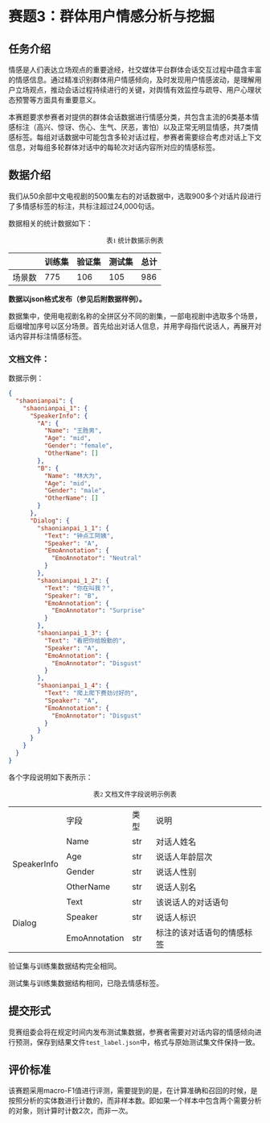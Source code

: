 # 赛题3：群体用户情感分析与挖掘

## 任务介绍

情感是人们表达立场观点的重要途经，社交媒体平台群体会话交互过程中蕴含丰富的情感信息。通过精准识别群体用户情感倾向，及时发现用户情感波动，是理解用户立场观点，推动会话过程持续进行的关键，对舆情有效监控与疏导、用户心理状态预警等方面具有重要意义。

本赛题要求参赛者对提供的群体会话数据进行情感分类，共包含主流的6类基本情感标注（高兴、惊讶、伤心、生气、厌恶，害怕）以及正常无明显情感，共7类情感标签。每组对话数据中可能包含多轮对话过程，参赛者需要综合考虑对话上下文信息，对每组多轮群体对话中的每轮次对话内容所对应的情感标签。

## 数据介绍

我们从50余部中文电视剧的500集左右的对话数据中，选取900多个对话片段进行了多情感标签的标注，共标注超过24,000句话。

数据相关的统计数据如下：

<p align="center"><font face="黑体" size=2.>表1 统计数据示例表</font></p>

<table>
  <thead>
    <tr>
      <th></th>
      <th>训练集</th>
      <th>验证集</th>
      <th>测试集</th>
      <th>总计</th>
    </tr>
  </thead>
  <tbody>
    <tr>
      <td>场景数</td>
      <td>775</td>
      <td>106</td>
      <td>105</td>
      <td>986</td>
    </tr>
  </tbody>
</table>

**数据以json格式发布（参见后附数据样例）。**

数据集中，使用电视剧名称的全拼区分不同的剧集，一部电视剧中选取多个场景，后缀增加序号以区分场景。首先给出对话人信息，并用字母指代说话人，再展开对话内容并标注情感标签。

### 文档文件：

数据示例：

```json
{
  "shaonianpai": {
    "shaonianpai_1": {
      "SpeakerInfo": {
        "A": {
          "Name": "王胜男",
          "Age": "mid",
          "Gender": "female",
          "OtherName": []
        },
        "B": {
          "Name": "林大为",
          "Age": "mid",
          "Gender": "male",
          "OtherName": []
        }
      },
      "Dialog": {
        "shaonianpai_1_1": {
          "Text": "钟点工阿姨",
          "Speaker": "A",
          "EmoAnnotation": {
            "EmoAnnotator": "Neutral"
          }
        },
        "shaonianpai_1_2": {
          "Text": "你在叫我？",
          "Speaker": "B",
          "EmoAnnotation": {
            "EmoAnnotator": "Surprise"
          }
        },
        "shaonianpai_1_3": {
          "Text": "看把你给殷勤的",
          "Speaker": "A",
          "EmoAnnotation": {
            "EmoAnnotator": "Disgust"
          }
        },
        "shaonianpai_1_4": {
          "Text": "爬上爬下费劲讨好的",
          "Speaker": "A",
          "EmoAnnotation": {
            "EmoAnnotator": "Disgust"
          }
        }
      }
    }
  }
}
```
      
各个字段说明如下表所示：

<p align="center"><font face="黑体" size=2.>表2 文档文件字段说明示例表</font></p>

<table>
    <tr>
        <td></td> 
        <td>字段</td> 
        <td>类型</td>
        <td>说明</td>
    </tr>
    <tr>
        <td rowspan="4">SpeakerInfo</td>
        <td>Name</td> 
        <td>str</td>
        <td>对话人姓名</td>
    </tr>
    <tr>
        <td>Age</td> 
        <td>str</td>
        <td>说话人年龄层次</td>
    </tr>
    <tr>
        <td>Gender</td> 
        <td>str</td>
        <td>说话人性别</td>
    </tr>
    <tr>
        <td>OtherName</td> 
        <td>str</td>
        <td>说话人别名</td>
    </tr>
    <tr>
        <td rowspan="3">Dialog</td>    
        <td >Text</td> 
        <td >str</td>
        <td >该说话人的对话语句</td> 
    </tr>
    <tr>
        <td >Speaker</td>  
        <td >str</td>
        <td >说话人标识</td>
    </tr>
    <tr>
        <td >EmoAnnotation</td>  
        <td >str</td>
        <td >标注的该对话语句的情感标签</td>
    </tr>
</table>

验证集与训练集数据结构完全相同。

测试集与训练集数据结构相同，已隐去情感标签。


## 提交形式

竞赛组委会将在规定时间内发布测试集数据，参赛者需要对对话内容的情感倾向进行预测，保存到结果文件`test_label.json`中，格式与原始测试集文件保持一致。

## 评价标准

该赛题采用macro-F1值进行评测，需要提到的是，在计算准确和召回的时候，是按照分析的实体数进行计数的，而非样本数。即如果一个样本中包含两个需要分析的对象，则计算时计数2次，而非一次。
